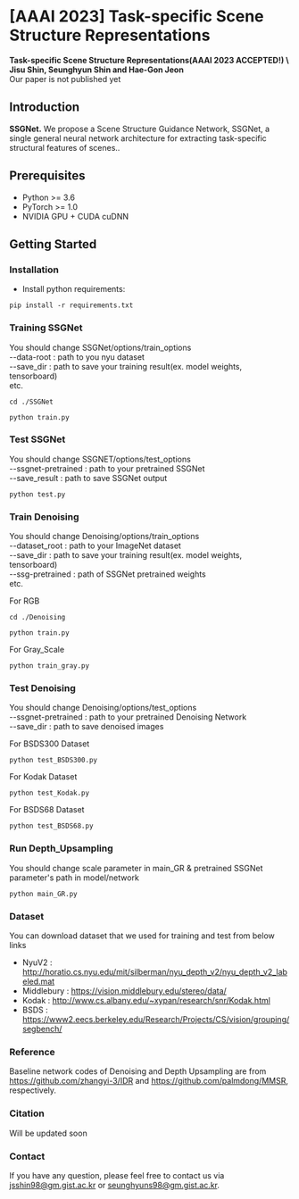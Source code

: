 # [AAAI 2023] Task-specific Scene Structure Representations

**Task-specific Scene Structure Representations(AAAI 2023 ACCEPTED!) \\
Jisu Shin, Seunghyun Shin and Hae-Gon Jeon**<br>
Our paper is not published yet

## Introduction

__SSGNet.__ We propose a Scene Structure Guidance Network, SSGNet, a single general neural network architecture for extracting task-specific structural features of scenes.. 

## Prerequisites

- Python >= 3.6
- PyTorch >= 1.0
- NVIDIA GPU + CUDA cuDNN

## Getting Started

### Installation


- Install python requirements:

```
pip install -r requirements.txt
```

### Training SSGNet
You should change SSGNet/options/train_options \
--data-root : path to you nyu dataset \
--save_dir : path to save your training result(ex. model weights, tensorboard) \
etc.

```
cd ./SSGNet

python train.py 
```
### Test SSGNet
You should change SSGNET/options/test_options \
--ssgnet-pretrained : path to your pretrained SSGNet \
--save_result : path to save SSGNet output
```commandline
python test.py
```

### Train Denoising

You should change Denoising/options/train_options \
--dataset_root : path to your ImageNet dataset \
--save_dir : path to save your training result(ex. model weights, tensorboard) \
--ssg-pretrained : path of SSGNet pretrained weights \
etc.

For RGB
```commandline
cd ./Denoising

python train.py
```

For Gray_Scale

```
python train_gray.py
```


### Test Denoising

You should change Denoising/options/test_options \
--ssgnet-pretrained : path to your pretrained Denoising Network \
--save_dir : path to save denoised images

For BSDS300 Dataset

```commandline
python test_BSDS300.py
```
For Kodak Dataset

```commandline
python test_Kodak.py
```

For BSDS68 Dataset

```commandline
python test_BSDS68.py
```

### Run Depth_Upsampling

You should change scale parameter in main_GR & pretrained SSGNet parameter's path in model/network

```
python main_GR.py
```

### Dataset
You can download dataset that we used for training and test from below links

- NyuV2 : http://horatio.cs.nyu.edu/mit/silberman/nyu_depth_v2/nyu_depth_v2_labeled.mat
- Middlebury : https://vision.middlebury.edu/stereo/data/
- Kodak : http://www.cs.albany.edu/~xypan/research/snr/Kodak.html
- BSDS : https://www2.eecs.berkeley.edu/Research/Projects/CS/vision/grouping/segbench/

### Reference
Baseline network codes of Denoising and Depth Upsampling are from https://github.com/zhangyi-3/IDR and https://github.com/palmdong/MMSR, respectively.

### Citation
Will be updated soon
### Contact
If you have any question, please feel free to contact us via jsshin98@gm.gist.ac.kr or seunghyuns98@gm.gist.ac.kr.
